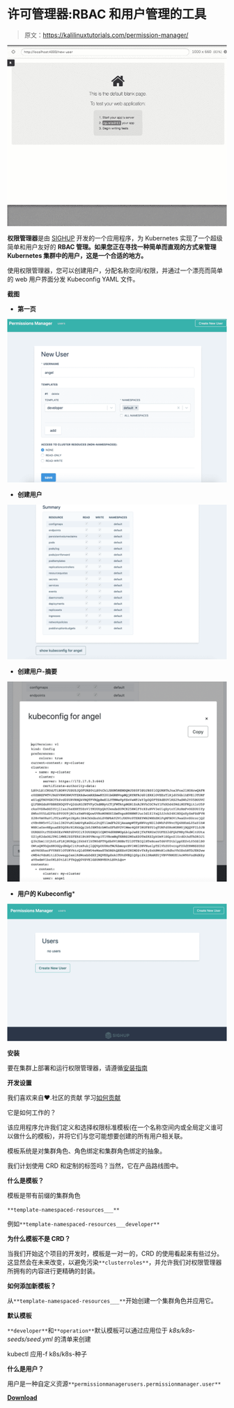 # 许可管理器:RBAC 和用户管理的工具

> 原文：<https://kalilinuxtutorials.com/permission-manager/>

[![Permission Manager : Tool To Kubernetes RBAC And Users Management, Web UI FTW](img/b5bfd80b19001e52c5db703c43d81bc7.png "Permission Manager : Tool To Kubernetes RBAC And Users Management, Web UI FTW")](https://1.bp.blogspot.com/-m7PqYGiXGAo/Xx3FP0lXnuI/AAAAAAAAHF4/ZSQBEO7JVaU2hMpYDCJx9lf9pHIG503LACLcBGAsYHQ/s1600/Permission%2Bmanager.gif)

**权限管理器**是由 [SIGHUP](https://sighup.io) 开发的一个应用程序，为 Kubernetes 实现了一个超级简单和用户友好的 **RBAC 管理。如果您正在寻找一种简单而直观的方式来管理 Kubernetes 集群中的用户，这是一个合适的地方。**

使用权限管理器，您可以创建用户，分配名称空间/权限，并通过一个漂亮而简单的 web 用户界面分发 Kubeconfig YAML 文件。

**截图**

*   **第一页**

![](img/91ef661edbacbd6890d826204239ca83.png)

*   **创建用户**

![](img/52da1ca206c2407c46bda12b4925e9d3.png)

*   **创建用户-摘要**

![](img/2ba9628c93dca3c2041613fb063c3905.png)

*   **用户的 Kubeconfig***

![](img/61ed462b2b48f7aeb3310063fd8af0c1.png)

**安装**

要在集群上部署和运行权限管理器，请遵循[安装指南](https://github.com/sighupio/permission-manager/blob/master/docs/installation.md)

**开发设置**

我们喜欢来自❤️.社区的贡献
学习[如何贡献](https://github.com/sighupio/permission-manager/blob/master/docs/how-to-contribute.md)

它是如何工作的？

该应用程序允许我们定义和选择权限标准模板(在一个名称空间内或全局定义谁可以做什么的模板)，并将它们与您可能想要创建的所有用户相关联。

模板系统是对集群角色、角色绑定和集群角色绑定的抽象。

我们计划使用 CRD 和定制的标签吗？当然，它在产品路线图中。

**什么是模板？**

模板是带有前缀的集群角色

`**template-namespaced-resources___**`

例如`**template-namespaced-resources___developer**`

**为什么模板不是 CRD？**

当我们开始这个项目的开发时，模板是一对一的，CRD 的使用看起来有些过分。这显然会在未来改变，以避免污染`**clusterroles**`，并允许我们对权限管理器所拥有的内容进行更精确的封装。

**如何添加新模板？**

从`**template-namespaced-resources___**`开始创建一个集群角色并应用它。

**默认模板**

`**developer**`和`**operation**`默认模板可以通过应用位于 *k8s/k8s-seeds/seed.yml* 的清单来创建

kubectl 应用-f k8s/k8s-种子

**什么是用户？**

用户是一种自定义资源`**permissionmanagerusers.permissionmanager.user**`

[**Download**](https://github.com/sighupio/permission-manager)